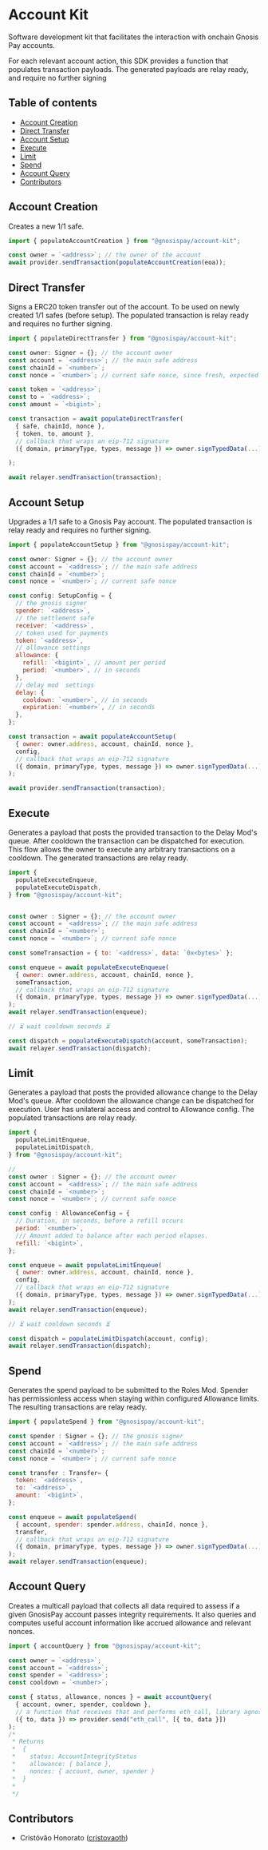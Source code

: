 # Account Kit

Software development kit that facilitates the interaction with onchain Gnosis Pay accounts.

For each relevant account action, this SDK provides a function that populates transaction payloads. The generated payloads are relay ready, and require no further signing

## Table of contents

- [Account Creation](#account-creation)
- [Direct Transfer](#direct-transfer)
- [Account Setup](#account-setup)
- [Execute](#execute)
- [Limit](#limit)
- [Spend](#spend)
- [Account Query](#account-query)
- [Contributors](#contributors)

## <a name="account-creation">Account Creation</a>

Creates a new 1/1 safe.

```js
import { populateAccountCreation } from "@gnosispay/account-kit";

const owner = `<address>`; // the owner of the account
await provider.sendTransaction(populateAccountCreation(eoa));
```

## <a name="direct-transfer">Direct Transfer</a>

Signs a ERC20 token transfer out of the account. To be used on newly created 1/1 safes (before setup). The populated transaction is relay ready and requires no further signing.

```js
import { populateDirectTransfer } from "@gnosispay/account-kit";

const owner: Signer = {}; // the account owner
const account = `<address>`; // the main safe address
const chainId = `<number>`;
const nonce = `<number>`; // current safe nonce, since fresh, expected 0

const token = `<address>`;
const to = `<address>`;
const amount = `<bigint>`;

const transaction = await populateDirectTransfer(
  { safe, chainId, nonce },
  { token, to, amount },
  // callback that wraps an eip-712 signature
  ({ domain, primaryType, types, message }) => owner.signTypedData(...)

);

await relayer.sendTransaction(transaction);
```

## <a name="account-setup">Account Setup</a>

Upgrades a 1/1 safe to a Gnosis Pay account. The populated transaction is relay ready and requires no further signing.

```js
import { populateAccountSetup } from "@gnosispay/account-kit";

const owner: Signer = {}; // the account owner
const account = `<address>`; // the main safe address
const chainId = `<number>`;
const nonce = `<number>`; // current safe nonce

const config: SetupConfig = {
  // the gnosis signer
  spender: `<address>`,
  // the settlement safe
  receiver: `<address>`,
  // token used for payments
  token: `<address>`,
  // allowance settings
  allowance: {
    refill: `<bigint>`, // amount per period
    period: `<number>`, // in seconds
  },
  // delay mod  settings
  delay: {
    cooldown: `<number>`, // in seconds
    expiration: `<number>`, // in seconds
  },
};

const transaction = await populateAccountSetup(
  { owner: owner.address, account, chainId, nonce },
  config,
  // callback that wraps an eip-712 signature
  ({ domain, primaryType, types, message }) => owner.signTypedData(...)
);

await provider.sendTransaction(transaction);
```

## <a name="execute">Execute</a>

Generates a payload that posts the provided transaction to the Delay Mod's queue. After cooldown the transaction can be dispatched for execution. This flow allows the owner to execute any arbitrary transactions on a cooldown. The generated transactions are relay ready.

```js
import {
  populateExecuteEnqueue,
  populateExecuteDispatch,
} from "@gnosispay/account-kit";


const owner : Signer = {}; // the account owner
const account = `<address>`; // the main safe address
const chainId = `<number>`;
const nonce = `<number>`; // current safe nonce

const someTransaction = { to: `<address>`, data: `0x<bytes>` };

const enqueue = await populateExecuteEnqueue(
  { owner: owner.address, account, chainId, nonce },
  someTransaction,
  // callback that wraps an eip-712 signature
  ({ domain, primaryType, types, message }) => owner.signTypedData(...)
);
await relayer.sendTransaction(enqueue);

// ⏳ wait cooldown seconds ⏳

const dispatch = populateExecuteDispatch(account, someTransaction);
await relayer.sendTransaction(dispatch);
```

## <a name="limit">Limit</a>

Generates a payload that posts the provided allowance change to the Delay Mod's queue. After cooldown the allowance change can be dispatched for execution. User has unilateral access and control to Allowance config. The populated transactions are relay ready.

```js
import {
  populateLimitEnqueue,
  populateLimitDispatch,
} from "@gnosispay/account-kit";

//
const owner : Signer = {}; // the account owner
const account = `<address>`; // the main safe address
const chainId = `<number>`;
const nonce = `<number>`; // current safe nonce

const config : AllowanceConfig = {
  // Duration, in seconds, before a refill occurs
  period: `<number>`,
  /// Amount added to balance after each period elapses.
  refill: `<bigint>`,
};

const enqueue = await populateLimitEnqueue(
  { owner: owner.address, account, chainId, nonce },
  config,
  // callback that wraps an eip-712 signature
  ({ domain, primaryType, types, message }) => owner.signTypedData(...)
);
await relayer.sendTransaction(enqueue);

// ⏳ wait cooldown seconds ⏳

const dispatch = populateLimitDispatch(account, config);
await relayer.sendTransaction(dispatch);
```

## <a name="spend">Spend</a>

Generates the spend payload to be submitted to the Roles Mod. Spender has permissionless access when staying within configured Allowance limits. The resulting transactions are relay ready.

```js
import { populateSpend } from "@gnosispay/account-kit";

const spender : Signer = {}; // the gnosis signer
const account = `<address>`; // the main safe address
const chainId = `<number>`;
const nonce = `<number>`; // current safe nonce

const transfer : Transfer= {
  token: `<address>`,
  to: `<address>`,
  amount: `<bigint>`,
};

const enqueue = await populateSpend(
  { account, spender: spender.address, chainId, nonce },
  transfer,
  // callback that wraps an eip-712 signature
  ({ domain, primaryType, types, message }) => owner.signTypedData(...)
);
await relayer.sendTransaction(enqueue);
```

## <a name="account-query">Account Query</a>

Creates a multicall payload that collects all data required to assess if a given GnosisPay account passes integrity requirements. It also queries and computes useful account information like accrued allowance and relevant nonces.

```js
import { accountQuery } from "@gnosispay/account-kit";

const owner = `<address>`;
const account = `<address>`;
const spender = `<address>`;
const cooldown = `<number>`;

const { status, allowance, nonces } = await accountQuery(
  { account, owner, spender, cooldown },
  // a function that receives that and performs eth_call, library agnostic
  ({ to, data }) => provider.send("eth_call", [{ to, data }])
);
/*
 * Returns
 *  {
 *    status: AccountIntegrityStatus
 *    allowance: { balance },
 *    nonces: { account, owner, spender }
 *  }
 *
 */
```

## <a name="contributors">Contributors</a>

- Cristóvão Honorato ([cristovaoth](https://github.com/cristovaoth))

